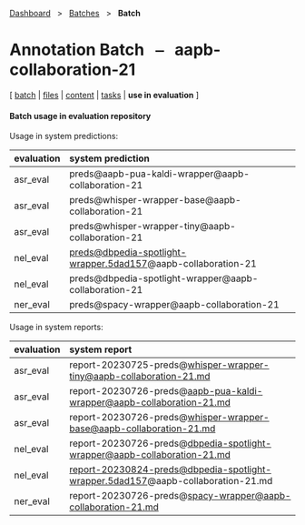 [Dashboard](../../index.md)  &nbsp; > &nbsp; [Batches](../index.md)  &nbsp; > &nbsp; ****Batch**** 
# Annotation Batch &nbsp; ⎯ &nbsp; aapb-collaboration-21

\[ [batch](index.md) | [files](files.md) | [content](content.md) | [tasks](tasks.md) | **use in evaluation** \]

#### Batch usage in evaluation repository

Usage in system predictions:

| evaluation | system prediction |
| :------ | :------ |
| asr_eval | preds@aapb-pua-kaldi-wrapper@aapb-collaboration-21 |
| asr_eval | preds@whisper-wrapper-base@aapb-collaboration-21 |
| asr_eval | preds@whisper-wrapper-tiny@aapb-collaboration-21 |
| nel_eval | preds@dbpedia-spotlight-wrapper.5dad157@aapb-collaboration-21 |
| nel_eval | preds@dbpedia-spotlight-wrapper@aapb-collaboration-21 |
| ner_eval | preds@spacy-wrapper@aapb-collaboration-21 |

Usage in system reports:

| evaluation | system report |
| :------ | :------ |
| asr_eval | report-20230725-preds@whisper-wrapper-tiny@aapb-collaboration-21.md |
| asr_eval | report-20230726-preds@aapb-pua-kaldi-wrapper@aapb-collaboration-21.md |
| asr_eval | report-20230726-preds@whisper-wrapper-base@aapb-collaboration-21.md |
| nel_eval | report-20230726-preds@dbpedia-spotlight-wrapper@aapb-collaboration-21.md |
| nel_eval | report-20230824-preds@dbpedia-spotlight-wrapper.5dad157@aapb-collaboration-21.md |
| ner_eval | report-20230726-preds@spacy-wrapper@aapb-collaboration-21.md |

